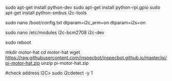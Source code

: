 sudo apt-get install python-dev
sudo apt-get install python-rpi.gpio
sudo apt-get install python-smbus i2c-tools

sudo nano /boot/config.txt
dtparam=i2c_arm=on
dtparam=i2s=on

sudo nano /etc/modules
i2c-bcm2708
i2c-dev

sudo reboot

mkdir motor-hat
cd motor-hat
wget https://raw.githubusercontent.com/inspecbot/inspecbot.github.io/master/pi/pi-motor-hat.zip
unzip pi-motor-hat.zip

#check address I2C> sudo i2cdetect -y 1
